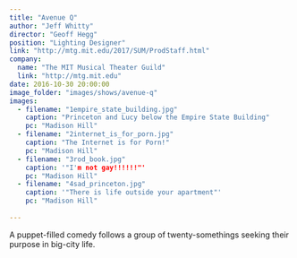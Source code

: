 ```yaml
---
title: "Avenue Q"
author: "Jeff Whitty"
director: "Geoff Hegg"
position: "Lighting Designer"
link: "http://mtg.mit.edu/2017/SUM/ProdStaff.html"
company:
  name: "The MIT Musical Theater Guild"
  link: "http://mtg.mit.edu"
date: 2016-10-30 20:00:00
image_folder: "images/shows/avenue-q"
images:
  - filename: "1empire_state_building.jpg"
    caption: "Princeton and Lucy below the Empire State Building"
    pc: "Madison Hill"
  - filename: "2internet_is_for_porn.jpg"
    caption: "The Internet is for Porn!"
    pc: "Madison Hill"
  - filename: "3rod_book.jpg"
    caption: '"I'm not gay!!!!!!"'
    pc: "Madison Hill"
  - filename: "4sad_princeton.jpg"
    caption: '"There is life outside your apartment"'
	pc: "Madison Hill"
	
---
```



A puppet-filled comedy follows a group of twenty-somethings seeking their purpose in big-city life.



